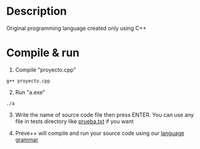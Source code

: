 # Description

Original programming language created only using C++

# Compile & run

1. Compile "proyecto.cpp"

```
g++ proyecto.cpp
```

2. Run "a.exe"

```
./a
```

3. Write the name of source code file then press ENTER. You can use any file in tests directory like [prueba.txt](/tests/prueba.txt) if you want

4. Preve++ will compile and run your source code using our [language grammar](/doc/2%20Reglas%20gramaticales.png)
